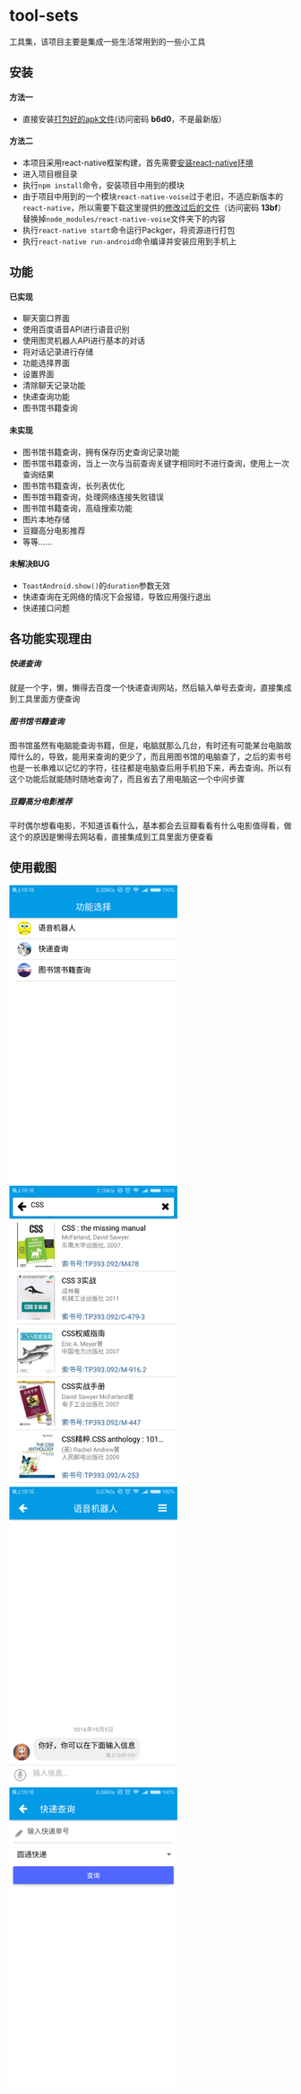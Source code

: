 # tool-sets

工具集，该项目主要是集成一些生活常用到的一些小工具

## 安装

#### 方法一

+ 直接安装[打包好的apk文件](https://yunpan.cn/cvKzBmDhKm8yD)(访问密码 **b6d0**，不是最新版）

#### 方法二

+ 本项目采用react-native框架构建，首先需要[安装react-native环境](http://reactnative.cn/docs/0.31/getting-started.html#content)
+ 进入项目根目录
+ 执行`npm install`命令，安装项目中用到的模块
+ 由于项目中用到的一个模块`react-native-voise`过于老旧，不适应新版本的`react-native`，所以需要下载这里提供的[修改过后的文件](https://yunpan.cn/cMIn6g6cgnvhk)（访问密码 **13bf**）替换掉`node_modules/react-native-voise`文件夹下的内容
+ 执行`react-native start`命令运行Packger，将资源进行打包
+ 执行`react-native run-android`命令编译并安装应用到手机上

## 功能

#### 已实现

+ 聊天窗口界面
+ 使用百度语音API进行语音识别
+ 使用图灵机器人API进行基本的对话
+ 将对话记录进行存储
+ 功能选择界面
+ 设置界面
+ 清除聊天记录功能
+ 快递查询功能
+ 图书馆书籍查询

#### 未实现

+ 图书馆书籍查询，拥有保存历史查询记录功能
+ 图书馆书籍查询，当上一次与当前查询关键字相同时不进行查询，使用上一次查询结果
+ 图书馆书籍查询，长列表优化
+ 图书馆书籍查询，处理网络连接失败错误
+ 图书馆书籍查询，高级搜索功能
+ 图片本地存储
+ 豆瓣高分电影推荐
+ 等等……

#### 未解决BUG

+ `ToastAndroid.show()`的`duration`参数无效
+ 快递查询在无网络的情况下会报错，导致应用强行退出
+ 快递接口问题


## 各功能实现理由

##### 快递查询
就是一个字，懒，懒得去百度一个快递查询网站，然后输入单号去查询，直接集成到工具里面方便查询 

##### 图书馆书籍查询
图书馆虽然有电脑能查询书籍，但是，电脑就那么几台，有时还有可能某台电脑故障什么的，导致，能用来查询的更少了，而且用图书馆的电脑查了，之后的索书号也是一长串难以记忆的字符，往往都是电脑查后用手机拍下来，再去查询。所以有这个功能后就能随时随地查询了，而且省去了用电脑这一个中间步骤

##### 豆瓣高分电影推荐
平时偶尔想看电影，不知道该看什么，基本都会去豆瓣看看有什么电影值得看，做这个的原因是懒得去网站看，直接集成到工具里面方便查看

## 使用截图

<img src="./screenshots/1.png" alt="天气查询" width="300">
<img src="./screenshots/4.png" alt="英语翻译" width="300">
<img src="./screenshots/2.png" alt="语音识别" width="300">
<img src="./screenshots/3.png" alt="语音识别" width="300">